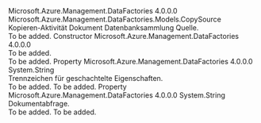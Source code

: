 <Type Name="DocumentDbCollectionSource" FullName="Microsoft.Azure.Management.DataFactories.Models.DocumentDbCollectionSource">
  <TypeSignature Language="C#" Value="public class DocumentDbCollectionSource : Microsoft.Azure.Management.DataFactories.Models.CopySource" />
  <TypeSignature Language="ILAsm" Value=".class public auto ansi beforefieldinit DocumentDbCollectionSource extends Microsoft.Azure.Management.DataFactories.Models.CopySource" />
  <TypeSignature Language="DocId" Value="T:Microsoft.Azure.Management.DataFactories.Models.DocumentDbCollectionSource" />
  <TypeSignature Language="VB.NET" Value="Public Class DocumentDbCollectionSource&#xA;Inherits CopySource" />
  <TypeSignature Language="F#" Value="type DocumentDbCollectionSource = class&#xA;    inherit CopySource" />
  <AssemblyInfo>
    <AssemblyName>Microsoft.Azure.Management.DataFactories</AssemblyName>
    <AssemblyVersion>4.0.0.0</AssemblyVersion>
  </AssemblyInfo>
  <Base>
    <BaseTypeName>Microsoft.Azure.Management.DataFactories.Models.CopySource</BaseTypeName>
  </Base>
  <Interfaces />
  <Docs>
    <summary>
            Kopieren-Aktivität Dokument Datenbanksammlung Quelle.
            </summary>
    <remarks>To be added.</remarks>
  </Docs>
  <Members>
    <Member MemberName=".ctor">
      <MemberSignature Language="C#" Value="public DocumentDbCollectionSource ();" />
      <MemberSignature Language="ILAsm" Value=".method public hidebysig specialname rtspecialname instance void .ctor() cil managed" />
      <MemberSignature Language="DocId" Value="M:Microsoft.Azure.Management.DataFactories.Models.DocumentDbCollectionSource.#ctor" />
      <MemberSignature Language="VB.NET" Value="Public Sub New ()" />
      <MemberType>Constructor</MemberType>
      <AssemblyInfo>
        <AssemblyName>Microsoft.Azure.Management.DataFactories</AssemblyName>
        <AssemblyVersion>4.0.0.0</AssemblyVersion>
      </AssemblyInfo>
      <Parameters />
      <Docs>
        <summary>To be added.</summary>
        <remarks>To be added.</remarks>
      </Docs>
    </Member>
    <Member MemberName="NestingSeparator">
      <MemberSignature Language="C#" Value="public string NestingSeparator { get; set; }" />
      <MemberSignature Language="ILAsm" Value=".property instance string NestingSeparator" />
      <MemberSignature Language="DocId" Value="P:Microsoft.Azure.Management.DataFactories.Models.DocumentDbCollectionSource.NestingSeparator" />
      <MemberSignature Language="VB.NET" Value="Public Property NestingSeparator As String" />
      <MemberSignature Language="F#" Value="member this.NestingSeparator : string with get, set" Usage="Microsoft.Azure.Management.DataFactories.Models.DocumentDbCollectionSource.NestingSeparator" />
      <MemberType>Property</MemberType>
      <AssemblyInfo>
        <AssemblyName>Microsoft.Azure.Management.DataFactories</AssemblyName>
        <AssemblyVersion>4.0.0.0</AssemblyVersion>
      </AssemblyInfo>
      <ReturnValue>
        <ReturnType>System.String</ReturnType>
      </ReturnValue>
      <Docs>
        <summary>
            Trennzeichen für geschachtelte Eigenschaften.
            </summary>
        <value>To be added.</value>
        <remarks>To be added.</remarks>
      </Docs>
    </Member>
    <Member MemberName="Query">
      <MemberSignature Language="C#" Value="public string Query { get; set; }" />
      <MemberSignature Language="ILAsm" Value=".property instance string Query" />
      <MemberSignature Language="DocId" Value="P:Microsoft.Azure.Management.DataFactories.Models.DocumentDbCollectionSource.Query" />
      <MemberSignature Language="VB.NET" Value="Public Property Query As String" />
      <MemberSignature Language="F#" Value="member this.Query : string with get, set" Usage="Microsoft.Azure.Management.DataFactories.Models.DocumentDbCollectionSource.Query" />
      <MemberType>Property</MemberType>
      <AssemblyInfo>
        <AssemblyName>Microsoft.Azure.Management.DataFactories</AssemblyName>
        <AssemblyVersion>4.0.0.0</AssemblyVersion>
      </AssemblyInfo>
      <ReturnValue>
        <ReturnType>System.String</ReturnType>
      </ReturnValue>
      <Docs>
        <summary>
            Dokumentabfrage.
            </summary>
        <value>To be added.</value>
        <remarks>To be added.</remarks>
      </Docs>
    </Member>
  </Members>
</Type>